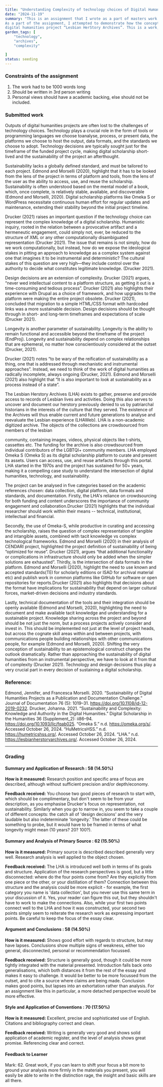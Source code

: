 ```yaml
---
title: "Understanding Complexity of technology choices of Digital Humanities Projects"
date: "2024-11-19"
summary: "This is an assignment that I wrote as a part of masters work with a 1000 word limitation.
As a part of the assignment, I attempted to demonstrate how the concept of sustainability as applied to technology choices of digital archives can help us understand the choices made in the
digital humanities project “Lesbian HerStory Archives”. This is a work, I intend to continue focussing on. "
garden_tags: [
    "technology",
    "archives",
    "complexity"

]
status: seeding
---
```


### Constraints of the assignment
1. The work had to be 1000 words long
2. Should be written in 3rd person writing
3. Personal views should have a academic backing, else should not be included.

### Submitted work

Outputs of digital humanities projects are often lost to the challenges of technology choices.
Technology plays a crucial role in the form of tools or programming languages we choose toanalyse, process, or present data, the platforms we choose to host the output, data formats,
and the standards we choose to adopt. Technology decisions are typically sought just for the
timeframe of the funded project cycle, making digital scholarship short-lived and the
sustainability of the project an afterthought.


Sustainability lacks a globally defined standard, and must be tailored to each project.
Edmond and Morselli (2020), highlight that it has to be looked from the lens of the project in
terms of platform and tools, from the lens of the user as the ability to access, use, and reuse
the scholarship. Sustainability is often understood based on the mental model of a book,
which, once complete, is relatively stable, available, and discoverable (Edmond and Morselli,
2020). Digital scholarship platforms like Omeka S or WordPress necessitate continuous
human effort for regular updates and maintenance, extending their stability beyond the
initial project timeline.


Drucker (2021) raises an important question if the technology choice can represent the
complex knowledge of a digital scholarship. Humanistic inquiry, rooted in the relation
between a provocative artifact and a hermeneutic engagement, could simply not, ever, be
reduced to the structure of XML or any other computationally disambiguated representation
(Drucker 2021). The issue that remains is not simply, how do we work computationally, but
instead, how do we expose the ideological stakes in pitting an approach to knowledge as a
complex system against one that imagines it to be instrumental and deterministic? The
cultural stakes of this question are very high—they include control over the authority to
decide what constitutes legitimate knowledge. (Drucker 2021).


Design decisions are an extension of complexity. Drucker (2021) argues, “never wed
intellectual content to a platform structure, as getting it out is a time-consuming and tedious
process”. Drucker (2021) also highlights their experience with Drupal as a choice of
framework, and how upgrades to the platform were making the entire project obsolete.
Drucker (2021), concluded that migration to a simple HTML/CSS format with hardcoded links
was a more sustainable decision. Design decisions should be thought through in short- and
long-term timeframes and expectations of scale (Drucker 2021).


Longevity is another parameter of sustainability. Longevity is the ability to remain functional
and accessible beyond the timeframe of the project (EndProj). Longevity and sustainability
depend on complex relationships that are ephemeral, no matter how conscientiously
considered at the outset (Drucker, 2021).

Drucker (2021) notes “to be wary of the reification of sustainability as a thing, one that is
addressed through mechanistic and instrumental approaches”. Instead, we need to think of
the work of digital humanities as radically incomplete, always ongoing (Drucker, 2021).
Edmond and Morselli (2021) also highlight that “It is also important to look at sustainability
as a process instead of a state”.


The Lesbian Herstory Archives (LHA) exists to gather, preserve and provide access to records
of Lesbian lives and activities. Doing this also serves to uncover and document our herstory
previously denied to us by patriarchal historians in the interests of the culture that they
served. The existence of the Archives will thus enable current and future generations to
analyse and reevaluate the Lesbian experience (LHAWeb). LHA is a non-academic digitized
archive. The objects of the collections are crowdsourced from members of the lesbian


community, containing images, videos, physical objects like t-shirts, cassettes etc. The
funding for the archive is also crowdsourced from individual contributors of the LGBTQI+
community members. LHA employed Omeka S (Omeka S) as its digital scholarship platform
to curate and present its assets. Users can access, use, and reuse artefacts through this
portal. LHA started in the 1970s and the project has sustained for 50+ years, making it a
compelling case study to understand the intersection of digital humanities, technology, and
sustainability.


The project can be analysed in five categories based on the academic references chosen:
data collection, digital platform, data formats and standards, and documentation.
Firstly, the LHA's reliance on crowdsourcing for both funding and content underscores the
importance of community engagement and collaboration.Drucker (2021) highlights that the
individual researcher should work within their means -- technical, institutional, intellectual
and financial.


Secondly, the use of Omeka-S, while productive in curating and accessing the scholarship,
raises the question of complex representation of tangible and intangible assets, combined
with tacit knowledge vs complex technological frameworks. Edmond and Morselli (2020) in
their analysis of CENDARI project, highlighted the project definition of sustainability of being
“optimized for reuse”. Drucker (2021), argues “that additional functionality or complications
in infrastructure should only be added when the simpler solutions are exhausted”.
Thirdly, is the intersection of data formats in the platform. Edmond and Morselli (2020),
highlight the need to use known and accepted standards(TEI for scholarly editions or ISAD
for archival material etc) and publish work in common platforms like GitHub for software or
open repositories for reports.Drucker (2021) also highlights that decisions about the format
have implications for sustainability that depend on larger cultural forces, market-driven
decisions and industry standards.


Lastly, technical documentation of the tools and their integration should be openly available
(Edmond and Morselli, 2020), highlighting the need to document and make available tacit
knowledge and understanding for a sustainable project. Knowledge sharing across the
project and beyond should be not just the norm, but a process projects actively consider and
invest in. This should be implemented not just at the level of project heads, but across the
cognate skill areas within and between projects, with communications people building
relationships with other communications people, for example (Edmond and Morselli, 2020).
Shifting the very conception of sustainability to an epistemological construct changes the
outlook dramatically. Rather than approaching the sustainability of digital humanities from
an instrumental perspective, we have to look at it from that of complexity (Drucker 2021).
Technology and design decisions thus play a very crucial part in every decision of sustaining
a digital scholarship.


### Reference:

Edmond, Jennifer, and Francesca Morselli. 2020. “Sustainability of Digital Humanities
Projects as a Publication and Documentation Challenge.” Journal of Documentation 76 (5):
1019–31. https://doi.org/10.1108/jd-12-2019-0232.
Drucker, Johanna. 2021. “Sustainability and Complexity: Knowledge and Authority in the
Digital Humanities.” Digital Scholarship in the Humanities 36 (Supplement_2): ii86–94.
https://doi.org/10.1093/llc/fqab025.
“Omeka S.” n.d. https://omeka.org/s/. Accessed October 26, 2024.
“HuMetricsHSS.” n.d. https://humetricshss.org/. Accessed October 26, 2024.
“LHA.” n.d. https://lesbianherstoryarchives.org/. Accessed October 26, 2024.


---

### Grading

#### Summary and Application of Research : 58 (14.50%)

**How is it measured:** Research position and specific area of focus are described, although without sufficient precision and/or depth/economy.


**Feedback received:**
You choose two good pieces of research to start with, which should be complimentary, but don't seem to be from your description, as you emphasise Drucker's focus on representation, not sustainability. Similarly when you go to narrow in, you seem to take a couple of different concepts: the catch all of 'design decisions' and the very laudable but also indeterminate 'longevity.' The latter of these could be something to probe, but it would have to be framed in terms of what longevity might mean (10 years? 20? 100?).


#### Summary and Analysis of Primary Source	: 62 (15.50%)

**How is it measured:** Primary source is described described generally very well. Research analysis is well applied to the object chosen.



**Feedback received:** The LHA is introduced well both in terms of its goals and structure. Application of the research perspectives is good, but a little disconnected: where do the four points come from? Are they explicitly from one piece or the other, or your distillation of them? Connection between this structure and the analysis could be more explicit - for example, the first category you name is 'data collection', but you never use this same term in your discussion of it. Yes, your reader can figure this out, but they shouldn't have to work to make the connections. Also, while your first two points connect well to the LHA and how it was constructed, your second two points simply seem to reiterate the research work as expressing important points. Be careful to keep the focus of the essay clear.


#### Argument and Conclusions : 58 (14.50%)

**How is it measured:** Shows good effort with regards to structure, but may have lapses. Conclusions show multiple signs of weakness, either too general, disconnected, personal or recommendation focussed.


**Feedback received:** Structure is generally good, though it could be more tightly integrated with the material presented. Introduction falls back onto generalisations, which both distances it from the rest of the essay and makes it easy to challenge. It would be better to be more focussed from the outset, and to cite a source where claims are being made. Conclusion makes good points, but lapses into an exhortation rather than analysis. For an assignment like this in particular, a more detached perspective would be more effective.

#### Style and Application of Conventions	: 70 (17.50%)

**How is it measured:** Excellent, precise and sophisticated use of English. Citations and bibliography correct and clean.


**Feedback received:** Writing is generally very good and shows solid application of academic register, and the level of analysis shows great promise. Referencing clear and correct.


#### Feedback to Learner
Mark: 62. Great work, if you can learn to shift your focus a bit more to ground your analysis more firmly in the materials you present, you will easily be able to write in the distinction rage, the insight and basic skills are all there.
